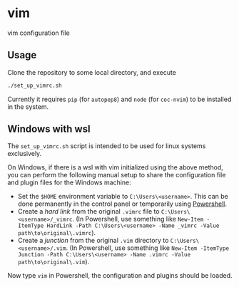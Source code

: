 # vim
vim configuration file

## Usage
Clone the repository to some local directory, and execute
```bash
./set_up_vimrc.sh
```
Currently it requires `pip` (for `autopep8`) and `node` (for `coc-nvim`) to be installed in the system.

## Windows with wsl
The `set_up_vimrc.sh` script is intended to be used for linux systems exclusively.

On Windows, if there is a wsl with vim initialized using the above method, you can perform the following manual setup to share the configuration file and plugin files for the Windows machine:

- Set the `$HOME` environment variable to `C:\Users\<username>`. This can be done permanently in the control panel or temporarily using [Powershell](https://www.educba.com/powershell-set-environment-variable/).
- Create a _hard link_ from the original `.vimrc` file to `C:\Users\<username>/_vimrc`. (In Powershell, use something like `New-Item -ItemType HardLink -Path C:\Users\<username> -Name _vimrc -Value path\to\original\.vimrc`).
- Create a _junction_ from the original `.vim` directory to `C:\Users\<username>/.vim`. (In Powershell, use something like `New-Item -ItemType Junction -Path C:\Users\<username> -Name .vimrc -Value path\to\original\.vim`).

Now type `vim` in Powershell, the configuration and plugins should be loaded.

